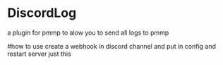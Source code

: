 # DiscordLog
a plugin for pmmp to alow you to send all logs to pmmp

#how to use
create a webhook in discord channel and put in config and restart server just this
